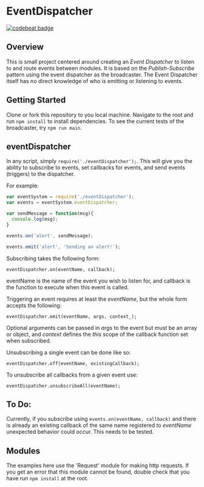 # EventDispatcher

[![codebeat badge](https://codebeat.co/badges/57d60cc6-cc47-4577-815d-9eccb18c4046)](https://codebeat.co/projects/github-com-silverfox70-node-eventdispatcher-master)

## Overview
This is small project centered around creating an *Event Dispatcher* to listen to and route events between modules. It is based on the _Publish-Subscribe_ pattern using the event dispatcher as the broadcaster. The Event Dispatcher itself has no direct knowledge of who is emitting or listening to events. 



## Getting Started
Clone or fork this repository to you local machine. Navigate to the root and run ```npm install``` to install dependencies. To see the current tests of the broadcaster, try ```npm run main```.



## eventDispatcher
In any script, simply ```require('./eventDispatcher');```. This will give you the ability to subscribe to events, set callbacks for events, and send events (triggers) to the dispatcher.


For example:
```JavaScript
var eventSystem = require('./eventDispatcher');
var events = eventSystem.eventDispatcher;

var sendMessage = function(msg){
  console.log(msg);
}

events.on('alert', sendMessage);

events.emit('alert', 'Sending an alert!');
```


Subscribing takes the following form: 

`eventDispatcher.on(eventName, callback);`

eventName is the name of the event you wish to listen for, and
callback is the function to execute when this event is called.

Triggering an event requires at least the _eventName_, but the whole form accepts the following:

```eventDispatcher.emit(eventName, args, context_);```

Optional arguments can be passed in _args_ to the event but must be an array or object, and _context_ defines the _this_ scope of the callback function set when subscribed.

Unsubscribing a single event can be done like so:

```eventDispatcher.off(eventName, existingCallback);```

To unsubscribe all callbacks from a given event use:

```eventDispatcher.unsubscribeAll(eventName);``` 

## To Do:
Currently, if you subscribe using `events.on(eventName, callback)` and there is already an existing callback of the same name registered to *eventName* unexpected behavior could occur. This needs to be tested.

## Modules
The examples here use the 'Request' module for making http requests. If you get an error that this module cannot be found, double check that you have run ```npm install``` at the root.